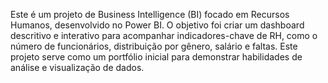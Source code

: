 Este é um projeto de Business Intelligence (BI) focado em Recursos Humanos, desenvolvido no Power BI. O objetivo foi criar um dashboard descritivo e interativo para acompanhar indicadores-chave de RH, como o número de funcionários, distribuição por gênero, salário e faltas. Este projeto serve como um portfólio inicial para demonstrar habilidades de análise e visualização de dados.
